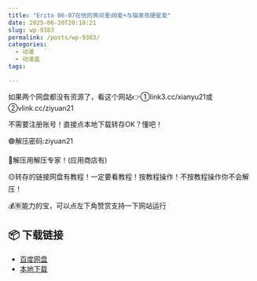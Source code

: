 ```yaml
---
title: "Erito 06-07在他的房间里d0爱+与猫男孩硬星爱"
date: 2025-06-20T20:10:21
slug: wp-9383
permalink: /posts/wp-9383/
categories:
  - 动漫
  - 动漫盖
tags:

---
```


如果两个网盘都没有资源了，看这个网站👉①link3.cc/xianyu21或②vlink.cc/ziyuan21

不需要注册账号！直接点本地下载转存OK？懂吧！

🟢解压密码:ziyuan21

🔵解压用解压专家！(应用商店有)

🟡转存的链接网盘有教程！一定要看教程！按教程操作！不按教程操作你不会解压！

💰🈶能力的宝，可以点左下角赞赏支持一下网站运行

## 📦 下载链接
- [百度网盘](https://blziyuan21.com/pay-download/9383?key=1a2092319c&down_id=0)
- [本地下载](https://blziyuan21.com/pay-download/9383?key=1a2092319c&down_id=1)

